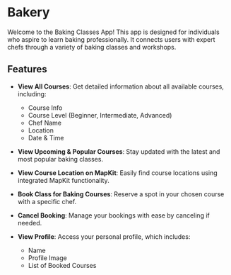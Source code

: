 # Bakery

Welcome to the Baking Classes App! This app is designed for individuals who aspire to learn baking professionally. It connects users with expert chefs through a variety of baking classes and workshops.

## Features

- **View All Courses**: Get detailed information about all available courses, including:
  - Course Info
  - Course Level (Beginner, Intermediate, Advanced)
  - Chef Name
  - Location
  - Date & Time

- **View Upcoming & Popular Courses**: Stay updated with the latest and most popular baking classes.

- **View Course Location on MapKit**: Easily find course locations using integrated MapKit functionality.

- **Book Class for Baking Courses**: Reserve a spot in your chosen course with a specific chef.

- **Cancel Booking**: Manage your bookings with ease by canceling if needed.

- **View Profile**: Access your personal profile, which includes:
  - Name
  - Profile Image
  - List of Booked Courses

